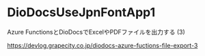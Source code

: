 # DioDocsUseJpnFontApp1
Azure FunctionsとDioDocsでExcelやPDFファイルを出力する (3)

https://devlog.grapecity.co.jp/diodocs-azure-fuctions-file-export-3
